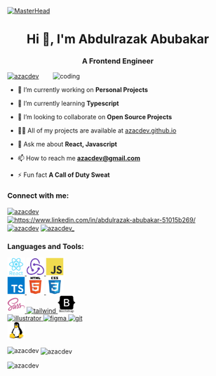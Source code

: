 

[![MasterHead](https://blog.bit.ai/wp-content/uploads/2018/09/How-to-Embed-GitHub-Gists-in-Your-Documents-Blog-Banner.png)](https://azacdev.io)
<h1 align="center">Hi 👋, I'm Abdulrazak Abubakar</h1>
<h3 align="center">A Frontend Engineer</h3>

<img align="right" alt="coding" width="400" src="https://media.giphy.com/media/v1.Y2lkPTc5MGI3NjExOTdjN2Y5Nzk4MDZkNmFlMmViYzE4MWIwYTI0MGY0NDViZDBlYTgyZSZlcD12MV9pbnRlcm5hbF9naWZzX2dpZklkJmN0PWc/qgQUggAC3Pfv687qPC/giphy.gif">


<p align="left"> <a href="https://twitter.com/azacdev" target="blank"><img src="https://img.shields.io/twitter/follow/azacdev?logo=twitter&style=for-the-badge" alt="azacdev" /></a> </p>

- 🔭 I’m currently working on **Personal Projects**

- 🌱 I’m currently learning **Typescript**

- 👯 I’m looking to collaborate on **Open Source Projects**

- 👨‍💻 All of my projects are available at [azacdev.github.io](azacdev.github.io)

- 💬 Ask me about **React, Javascript**

- 📫 How to reach me **azacdev@gmail.com**

- ⚡ Fun fact **A Call of Duty Sweat**

<h3 align="left">Connect with me:</h3>

<p align="left">
<a href="https://twitter.com/azacdev" target="blank"><img align="center" src="https://raw.githubusercontent.com/rahuldkjain/github-profile-readme-generator/master/src/images/icons/Social/twitter.svg" alt="azacdev" height="30" width="40" /></a>
<a href="https://linkedin.com/in/https://www.linkedin.com/in/abdulrazak-abubakar-51015b269/" target="blank"><img align="center" src="https://raw.githubusercontent.com/rahuldkjain/github-profile-readme-generator/master/src/images/icons/Social/linked-in-alt.svg" alt="https://www.linkedin.com/in/abdulrazak-abubakar-51015b269/" height="30" width="40" /></a>
<a href="https://fb.com/azacdev" target="blank"><img align="center" src="https://raw.githubusercontent.com/rahuldkjain/github-profile-readme-generator/master/src/images/icons/Social/facebook.svg" alt="azacdev" height="30" width="40" /></a>
<a href="https://instagram.com/azacdev_" target="blank"><img align="center" src="https://raw.githubusercontent.com/rahuldkjain/github-profile-readme-generator/master/src/images/icons/Social/instagram.svg" alt="azacdev_" height="30" width="40" /></a>
</p>

<h3 align="left">Languages and Tools:</h3>
<p align="left">
  
<a href="https://reactjs.org/" target="_blank" rel="noreferrer">
  <img src="https://raw.githubusercontent.com/devicons/devicon/master/icons/react/react-original-wordmark.svg" alt="react" width="40" height="40"/>
</a>
  
<a href="https://redux.js.org" target="_blank" rel="noreferrer">
  <img src="https://raw.githubusercontent.com/devicons/devicon/master/icons/redux/redux-original.svg" alt="redux" width="40" height="40"/>
</a>
  
<a href="https://developer.mozilla.org/en-US/docs/Web/JavaScript" target="_blank" rel="noreferrer">
  <img src="https://raw.githubusercontent.com/devicons/devicon/master/icons/javascript/javascript-original.svg" alt="javascript" width="40" height="40"/> 
</a>
  
<br />
  
<a href="https://www.typescriptlang.org/" target="_blank" rel="noreferrer"> 
  <img src="https://raw.githubusercontent.com/devicons/devicon/master/icons/typescript/typescript-original.svg" alt="typescript" width="40" height="40"/>
</a> 

<a href="https://www.w3.org/html/" target="_blank" rel="noreferrer">
  <img src="https://raw.githubusercontent.com/devicons/devicon/master/icons/html5/html5-original-wordmark.svg" alt="html5" width="40" height="40"/>
</a>
  
<a href="https://www.w3schools.com/css/" target="_blank" rel="noreferrer">
  <img src="https://raw.githubusercontent.com/devicons/devicon/master/icons/css3/css3-original-wordmark.svg" alt="css3" width="40" height="40"/>
</a>
  
<br />
  
<a href="https://sass-lang.com" target="_blank" rel="noreferrer">
  <img src="https://raw.githubusercontent.com/devicons/devicon/master/icons/sass/sass-original.svg" alt="sass" width="40" height="40"/> </a> 
  
<a href="https://tailwindcss.com/" target="_blank" rel="noreferrer"> 
  <img src="https://www.vectorlogo.zone/logos/tailwindcss/tailwindcss-icon.svg" alt="tailwind" width="40" height="40"/>
</a>
  
<a href="https://getbootstrap.com" target="_blank" rel="noreferrer">
  <img src="https://raw.githubusercontent.com/devicons/devicon/master/icons/bootstrap/bootstrap-plain-wordmark.svg" alt="bootstrap" width="40" height="40"/>
</a>
  
<br />

<a href="https://www.adobe.com/in/products/illustrator.html" target="_blank" rel="noreferrer">
  <img src="https://www.vectorlogo.zone/logos/adobe_illustrator/adobe_illustrator-icon.svg" alt="illustrator" width="40" height="40"/> </a>
  
<a href="https://www.figma.com/" target="_blank" rel="noreferrer"> 
  <img src="https://www.vectorlogo.zone/logos/figma/figma-icon.svg" alt="figma" width="40" height="40"/>
</a>
 
<a href="https://git-scm.com/" target="_blank" rel="noreferrer">
  <img src="https://www.vectorlogo.zone/logos/git-scm/git-scm-icon.svg" alt="git" width="40" height="40"/>
</a>
 
<br />
 
<a href="https://www.linux.org/" target="_blank" rel="noreferrer">
  <img src="https://raw.githubusercontent.com/devicons/devicon/master/icons/linux/linux-original.svg" alt="linux" width="40" height="40"/>
</a>

</p>

<p><img align="left" src="https://github-readme-stats.vercel.app/api/top-langs?username=azacdev&show_icons=true&locale=en&layout=compact" alt="azacdev" /></p>

<p>&nbsp;<img align="center" src="https://github-readme-stats.vercel.app/api?username=azacdev&show_icons=true&locale=en" alt="azacdev" /></p>

<p><img align="center" src="https://github-readme-streak-stats.herokuapp.com/?user=azacdev&" alt="azacdev" /></p>
